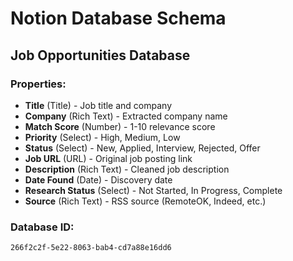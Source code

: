 # Notion Database Schema

## Job Opportunities Database

### Properties:
- **Title** (Title) - Job title and company
- **Company** (Rich Text) - Extracted company name
- **Match Score** (Number) - 1-10 relevance score  
- **Priority** (Select) - High, Medium, Low
- **Status** (Select) - New, Applied, Interview, Rejected, Offer
- **Job URL** (URL) - Original job posting link
- **Description** (Rich Text) - Cleaned job description
- **Date Found** (Date) - Discovery date
- **Research Status** (Select) - Not Started, In Progress, Complete
- **Source** (Rich Text) - RSS source (RemoteOK, Indeed, etc.)

### Database ID: 
`266f2c2f-5e22-8063-bab4-cd7a88e16dd6`